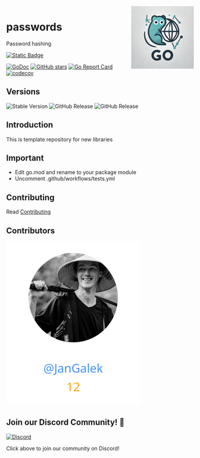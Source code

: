 <img align=right width="168" src="docs/gouef_logo.png">

# passwords
Password hashing

[![Static Badge](https://img.shields.io/badge/Github-gouef%2Fpasswords-blue?style=for-the-badge&logo=github&link=github.com%2Fgouef%2Fpasswords)](https://github.com/gouef/passwords)

[![GoDoc](https://pkg.go.dev/badge/github.com/gouef/passwords.svg)](https://pkg.go.dev/github.com/gouef/passwords)
[![GitHub stars](https://img.shields.io/github/stars/gouef/passwords?style=social)](https://github.com/gouef/passwords/stargazers)
[![Go Report Card](https://goreportcard.com/badge/github.com/gouef/passwords)](https://goreportcard.com/report/github.com/gouef/passwords)
[![codecov](https://codecov.io/github/gouef/passwords/branch/main/graph/badge.svg?token=YUG8EMH6Q8)](https://codecov.io/github/gouef/passwords)

## Versions
![Stable Version](https://img.shields.io/github/v/release/gouef/passwords?label=Stable&labelColor=green)
![GitHub Release](https://img.shields.io/github/v/release/gouef/passwords?label=RC&include_prereleases&filter=*rc*&logoSize=diago)
![GitHub Release](https://img.shields.io/github/v/release/gouef/passwords?label=Beta&include_prereleases&filter=*beta*&logoSize=diago)


## Introduction

This is template repository for new libraries

## Important

- Edit go.mod and rename to your package module
- Uncomment .github/workflows/tests.yml

## Contributing

Read [Contributing](CONTRIBUTING.md)

## Contributors

<div>
<span>
  <a href="https://github.com/JanGalek"><img src="https://raw.githubusercontent.com/gouef/passwords/refs/heads/contributors-svg/.github/contributors/JanGalek.svg" alt="JanGalek" /></a>
</span>
</div>

## Join our Discord Community! 🎉

[![Discord](https://img.shields.io/discord/1334331501462163509?style=for-the-badge&logo=discord&logoColor=white&logoSize=auto&label=Community%20discord&labelColor=blue&link=https%3A%2F%2Fdiscord.gg%2FwjGqeWFnqK
)](https://discord.gg/wjGqeWFnqK)

Click above to join our community on Discord!
